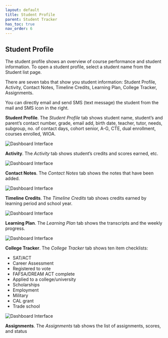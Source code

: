 ```yaml
---
layout: default
title: Student Profile
parent: Student Tracker
has_toc: true
nav_order: 6
---
```


## Student Profile

The student profile shows an overview of course performance and student information. To open a student profile, select a student name from the Student list page.

There are seven tabs that show you student information: Student Profile, Activity, Contact Notes, Timeline Credits, Learning Plan, College Tracker, Assignments.

You can directly email and send SMS (text message) the student from the mail and SMS icon in the right.

**Student Profile**. The *Student Profile* tab shows student name, student’s and parent’s contact number, grade, email add, birth date, teacher, tutor, needs, subgroup, no. of contact days, cohort senior, A-G, CTE, dual enrollment, courses enrolled, WIOA.

![Dashboard Interface]({{site.baseurl}}/assets/images/student-profile.main.png)

**Activity**. The *Activity* tab shows student’s credits and scores earned, etc.

![Dashboard Interface]({{site.baseurl}}/assets/images/student-profile.activity.png)

**Contact Notes**. The *Contact Notes* tab shows the notes that have been added.

![Dashboard Interface]({{site.baseurl}}/assets/images/student-profile.contact-notes.png)

**Timeline Credits**. The *Timeline Credits* tab shows credits earned by learning period and school year.

![Dashboard Interface]({{site.baseurl}}/assets/images/student-profile.timeline-credits.png)

**Learning Plan**. The *Learning Plan* tab shows the transcripts and the weekly progress.

![Dashboard Interface]({{site.baseurl}}/assets/images/student-profile.learning-plan.png)

**College Tracker**. The *College Tracker* tab shows ten item checklists:
* SAT/ACT
* Career Assessment
* Registered to vote
* FAFSA/DREAM ACT complete
* Applied to a college/university
* Scholarships
* Employment
* Military
* CAL grant
* Trade school

![Dashboard Interface]({{site.baseurl}}/assets/images/student-profile.college-tracker.png)

**Assignments**. The *Assignments* tab shows the list of assignments, scores, and status
